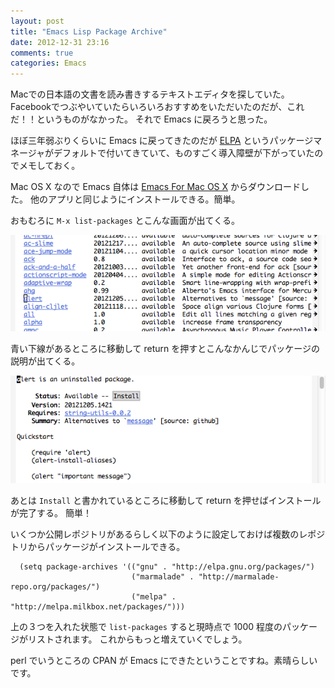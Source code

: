 ```yaml
---
layout: post
title: "Emacs Lisp Package Archive"
date: 2012-12-31 23:16
comments: true
categories: Emacs
---
```


Macでの日本語の文書を読み書きするテキストエディタを探していた。
Facebookでつぶやいていたらいろいろおすすめをいただいたのだが、これだ！！というものがなかった。
それで Emacs に戻ろうと思った。

ほぼ三年弱ぶりくらいに Emacs に戻ってきたのだが
[ELPA](http://emacswiki.org/emacs/ELPA)
というパッケージマネージャがデフォルトで付いてきていて、ものすごく導入障壁が下がっていたのでメモしておく。

<!-- more -->

Mac OS X なので Emacs 自体は
[Emacs For Mac OS X](http://emacsformacosx.com/)
からダウンロードした。
他のアプリと同じようにインストールできる。簡単。

おもむろに `M-x list-packages` とこんな画面が出てくる。

![M-x list-packages](/images/20121231/list-packages.png)

青い下線があるところに移動して return を押すとこんなかんじでパッケージの説明が出てくる。

![M-x list-packages](/images/20121231/show.png)

あとは `Install` と書かれているところに移動して return を押せばインストールが完了する。
簡単！

いくつか公開レポジトリがあるらしく以下のように設定しておけば複数のレポジトリからパッケージがインストールできる。

```
  (setq package-archives '(("gnu" . "http://elpa.gnu.org/packages/")
                           ("marmalade" . "http://marmalade-repo.org/packages/")
                           ("melpa" . "http://melpa.milkbox.net/packages/")))
```

上の３つを入れた状態で `list-packages` すると現時点で 1000 程度のパッケージがリストされます。
これからもっと増えていくでしょう。

perl でいうところの CPAN が Emacs にできたということですね。素晴らしいです。
